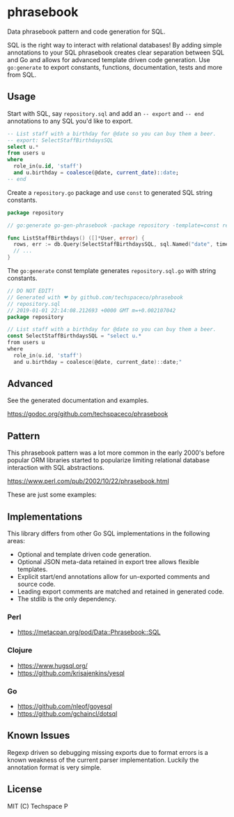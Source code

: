 # phrasebook

Data phrasebook pattern and code generation for SQL.

SQL is the right way to interact with relational databases! By adding simple
annotations to your SQL phrasebook creates clear separation between SQL and Go
and allows for advanced template driven code generation. Use `go:generate` to
export constants, functions, documentation, tests and more from SQL.

## Usage

Start with SQL, say `repository.sql` and add an `-- export` and `-- end`
annotations to any SQL you'd like to export.
```sql
-- List staff with a birthday for @date so you can buy them a beer.
-- export: SelectStaffBirthdaysSQL
select u.*
from users u
where
  role_in(u.id, 'staff')
  and u.birthday = coalesce(@date, current_date)::date;
-- end
```

Create a `repository.go` package and use `const` to generated SQL string constants.
```go
package repository

// go:generate go-gen-phrasebook -package repository -template=const repository.sql

func ListStaffBirthdays() ([]*User, error) {
  rows, err := db.Query(SelectStaffBirthdaysSQL, sql.Named("date", time.Now()))
  // ...
}
```

The `go:generate` const template generates `repository.sql.go` with string constants.
```go
// DO NOT EDIT!
// Generated with ❤ by github.com/techspaceco/phrasebook
// repository.sql
// 2019-01-01 22:14:08.212693 +0000 GMT m=+0.002107042
package repository

// List staff with a birthday for @date so you can buy them a beer.
const SelectStaffBirthdaysSQL = "select u.*
from users u
where
  role_in(u.id, 'staff')
  and u.birthday = coalesce(@date, current_date)::date;"
```

## Advanced

See the generated documentation and examples.

https://godoc.org/github.com/techspaceco/phrasebook

## Pattern

This phrasebook pattern was a lot more common in the early 2000's before popular ORM libraries
started to popularize limiting relational database interaction with SQL abstractions.

https://www.perl.com/pub/2002/10/22/phrasebook.html

These are just some examples:

## Implementations

This library differs from other Go SQL implementations in the following areas:
* Optional and template driven code generation.
* Optional JSON meta-data retained in export tree allows flexible templates.
* Explicit start/end annotations allow for un-exported comments and source code.
* Leading export comments are matched and retained in generated code.
* The stdlib is the only dependency.

### Perl
* https://metacpan.org/pod/Data::Phrasebook::SQL

### Clojure
* https://www.hugsql.org/
* https://github.com/krisajenkins/yesql

### Go
* https://github.com/nleof/goyesql
* https://github.com/gchaincl/dotsql


## Known Issues

Regexp driven so debugging missing exports due to format errors is a known
weakness of the current parser implementation. Luckily the annotation format
is very simple.

## License

MIT (C) Techspace P